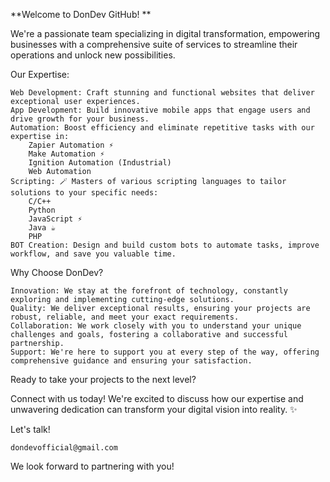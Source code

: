**Welcome to DonDev GitHub! **

We're a passionate team specializing in digital transformation, empowering businesses with a comprehensive suite of services to streamline their operations and unlock new possibilities.

Our Expertise:

    Web Development: Craft stunning and functional websites that deliver exceptional user experiences.
    App Development: Build innovative mobile apps that engage users and drive growth for your business.
    Automation: Boost efficiency and eliminate repetitive tasks with our expertise in:
        Zapier Automation ⚡
        Make Automation ⚡
        Ignition Automation (Industrial)
        Web Automation ️
    Scripting: 🪄 Masters of various scripting languages to tailor solutions to your specific needs:
        C/C++
        Python
        JavaScript ⚡
        Java ☕
        PHP
    BOT Creation: Design and build custom bots to automate tasks, improve workflow, and save you valuable time.

Why Choose DonDev?

    Innovation: We stay at the forefront of technology, constantly exploring and implementing cutting-edge solutions.
    Quality: We deliver exceptional results, ensuring your projects are robust, reliable, and meet your exact requirements.
    Collaboration: We work closely with you to understand your unique challenges and goals, fostering a collaborative and successful partnership.
    Support: We're here to support you at every step of the way, offering comprehensive guidance and ensuring your satisfaction.

Ready to take your projects to the next level?

Connect with us today! We're excited to discuss how our expertise and unwavering dedication can transform your digital vision into reality. ✨

Let's talk!

    dondevofficial@gmail.com

We look forward to partnering with you!

